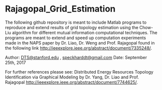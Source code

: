 # Rajagopal_Grid_Estimation
The following github repository is meant to include Matlab programs to reproduce and extend results of grid topology estimation using the Chow-Liu algorithm for different mutual information computational techniques. The programs are meant to extend and speed up computation experiments made in the NAPS paper by Dr. Liao, Dr. Weng and Prof. Rajagopal found in the following link <http://ieeexplore.ieee.org/abstract/document/7335248/>. 

Author: DTS@stanford.edu , speckharddt@gmail.com
Date: September 25th, 2017

For further references please see:
Distributed Energy Resources Topology Identification via Graphical Modeling by Dr. Yang, Dr. Liao and Prof. Rajagopal
<http://ieeexplore.ieee.org/abstract/document/7744625/>.
